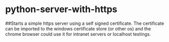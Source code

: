# python-server-with-https
##Starts a simple https server using a self signed certificate. The certificate can be imported to the windows certificate store (or other os) and the chrome browser could use it for intranet servers or localhost testings.
